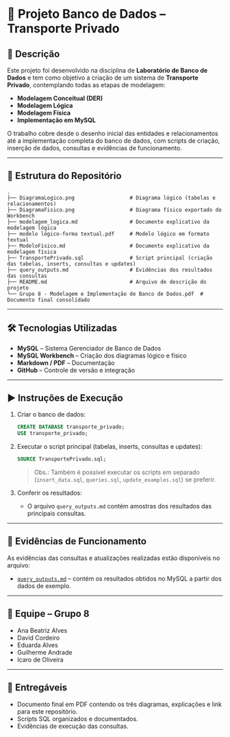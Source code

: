 # 🚖 Projeto Banco de Dados – Transporte Privado  

## 📌 Descrição  
Este projeto foi desenvolvido na disciplina de **Laboratório de Banco de Dados** e tem como objetivo a criação de um sistema de **Transporte Privado**, contemplando todas as etapas de modelagem:  
- **Modelagem Conceitual (DER)**  
- **Modelagem Lógica**  
- **Modelagem Física**  
- **Implementação em MySQL**  

O trabalho cobre desde o desenho inicial das entidades e relacionamentos até a implementação completa do banco de dados, com scripts de criação, inserção de dados, consultas e evidências de funcionamento.  

---

## 📂 Estrutura do Repositório  

````
.
├── DiagramaLogico.png                  # Diagrama lógico (tabelas e relacionamentos)
├── DiagramaFisico.png                  # Diagrama físico exportado do Workbench
├── modelagem_logica.md                 # Documento explicativo da modelagem lógica
├── modelo lógico-forma textual.pdf     # Modelo lógico em formato textual
├── ModeloFisico.md                     # Documento explicativo da modelagem física
├── TransportePrivado.sql               # Script principal (criação das tabelas, inserts, consultas e updates)
├── query_outputs.md                    # Evidências dos resultados das consultas
├── README.md                           # Arquivo de descrição do projeto
└── Grupo 8 - Modelagem e Implementação de Banco de Dados.pdf  # Documento final consolidado
````


---

## 🛠️ Tecnologias Utilizadas  
- **MySQL** – Sistema Gerenciador de Banco de Dados  
- **MySQL Workbench** – Criação dos diagramas lógico e físico  
- **Markdown / PDF** – Documentação  
- **GitHub** – Controle de versão e integração  

---

## ▶️ Instruções de Execução  

1. Criar o banco de dados:  
   ```sql
   CREATE DATABASE transporte_privado;
   USE transporte_privado;


2. Executar o script principal (tabelas, inserts, consultas e updates):

   ```sql
   SOURCE TransportePrivado.sql;
   ```

   > Obs.: Também é possível executar os scripts em separado (`insert_data.sql`, `queries.sql`, `update_examples.sql`) se preferir.

3. Conferir os resultados:

   * O arquivo `query_outputs.md` contém amostras dos resultados das principais consultas.

---

## 🧾 Evidências de Funcionamento

As evidências das consultas e atualizações realizadas estão disponíveis no arquivo:

* [`query_outputs.md`](query_outputs.md) – contém os resultados obtidos no MySQL a partir dos dados de exemplo.

---

## 👥 Equipe – Grupo 8

* Ana Beatriz Alves
* David Cordeiro
* Eduarda Alves
* Guilherme Andrade
* Icaro de Oliveira

---

## 📑 Entregáveis

* Documento final em PDF contendo os três diagramas, explicações e link para este repositório.
* Scripts SQL organizados e documentados.
* Evidências de execução das consultas.
